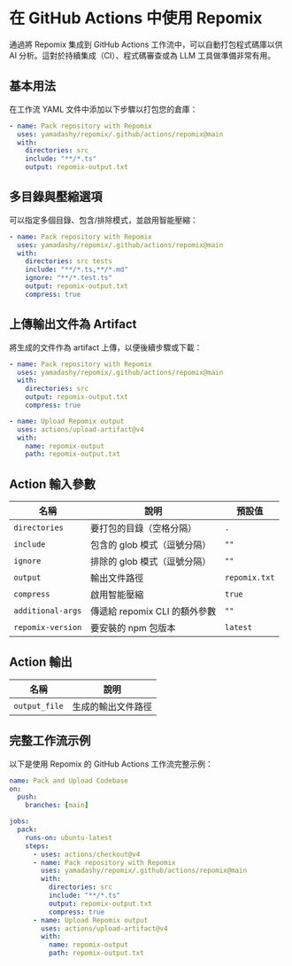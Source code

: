 # 在 GitHub Actions 中使用 Repomix

通過將 Repomix 集成到 GitHub Actions 工作流中，可以自動打包程式碼庫以供 AI 分析。這對於持續集成（CI）、程式碼審查或為 LLM 工具做準備非常有用。

## 基本用法

在工作流 YAML 文件中添加以下步驟以打包您的倉庫：

```yaml
- name: Pack repository with Repomix
  uses: yamadashy/repomix/.github/actions/repomix@main
  with:
    directories: src
    include: "**/*.ts"
    output: repomix-output.txt
```

## 多目錄與壓縮選項

可以指定多個目錄、包含/排除模式，並啟用智能壓縮：

```yaml
- name: Pack repository with Repomix
  uses: yamadashy/repomix/.github/actions/repomix@main
  with:
    directories: src tests
    include: "**/*.ts,**/*.md"
    ignore: "**/*.test.ts"
    output: repomix-output.txt
    compress: true
```

## 上傳輸出文件為 Artifact

將生成的文件作為 artifact 上傳，以便後續步驟或下載：

```yaml
- name: Pack repository with Repomix
  uses: yamadashy/repomix/.github/actions/repomix@main
  with:
    directories: src
    output: repomix-output.txt
    compress: true

- name: Upload Repomix output
  uses: actions/upload-artifact@v4
  with:
    name: repomix-output
    path: repomix-output.txt
```

## Action 輸入參數

| 名稱                | 說明                                   | 預設值           |
|---------------------|----------------------------------------|------------------|
| `directories`       | 要打包的目錄（空格分隔）               | `.`              |
| `include`           | 包含的 glob 模式（逗號分隔）           | `""`           |
| `ignore`            | 排除的 glob 模式（逗號分隔）           | `""`           |
| `output`            | 輸出文件路徑                            | `repomix.txt`    |
| `compress`          | 啟用智能壓縮                            | `true`           |
| `additional-args`   | 傳遞給 repomix CLI 的額外參數           | `""`           |
| `repomix-version`   | 要安裝的 npm 包版本                     | `latest`         |

## Action 輸出

| 名稱           | 說明                   |
|----------------|------------------------|
| `output_file`  | 生成的輸出文件路徑      |

## 完整工作流示例

以下是使用 Repomix 的 GitHub Actions 工作流完整示例：

```yaml
name: Pack and Upload Codebase
on:
  push:
    branches: [main]

jobs:
  pack:
    runs-on: ubuntu-latest
    steps:
      - uses: actions/checkout@v4
      - name: Pack repository with Repomix
        uses: yamadashy/repomix/.github/actions/repomix@main
        with:
          directories: src
          include: "**/*.ts"
          output: repomix-output.txt
          compress: true
      - name: Upload Repomix output
        uses: actions/upload-artifact@v4
        with:
          name: repomix-output
          path: repomix-output.txt
```
